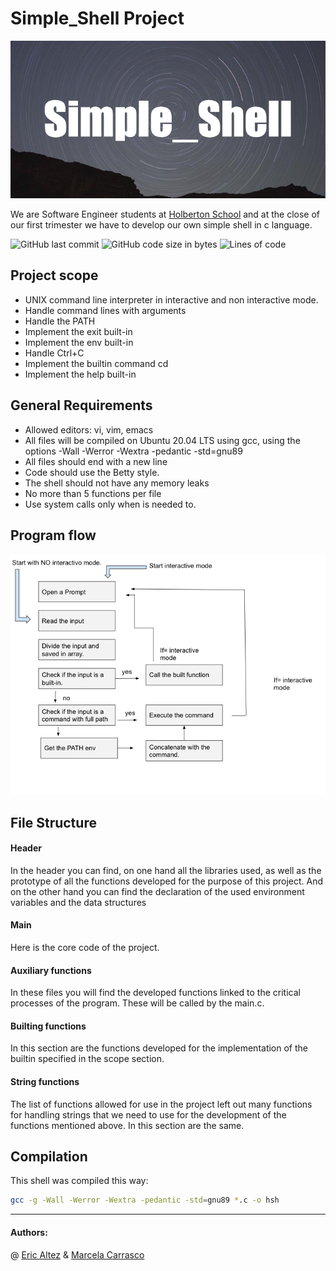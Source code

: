 # Simple_Shell Project

![image](https://github.com/mcarrascopiaggio/simple_shell/blob/main/images/simple_shell.png)

We are Software Engineer students at  [Holberton School](https://www.holbertonschool.com/) and at the close of our first trimester we have to develop our own simple shell in c language.

![GitHub last commit](https://img.shields.io/github/last-commit/mcarrascopiaggio/simple_shell)
![GitHub code size in bytes](https://img.shields.io/github/languages/code-size/mcarrascopiaggio/simple_shell)
![Lines of code](https://img.shields.io/tokei/lines/github/mcarrascopiaggio/simple_shell)


## Project scope
- UNIX command line interpreter in interactive and non interactive mode.
- Handle command lines with arguments
- Handle the PATH
- Implement the exit built-in
- Implement the env built-in
- Handle Ctrl+C
- Implement the builtin command cd
- Implement the help built-in

## General Requirements
- Allowed editors: vi, vim, emacs
- All files will be compiled on Ubuntu 20.04 LTS using gcc, using the options -Wall -Werror -Wextra -pedantic -std=gnu89
- All files should end with a new line
- Code should use the Betty style. 
- The shell should not have any memory leaks
- No more than 5 functions per file
- Use system calls only when is needed to.

## Program flow
![image](https://github.com/mcarrascopiaggio/simple_shell/blob/main/images/flow_chart.png)

## File Structure
#### Header
In the header you can find, on one hand all the libraries used, as well as the prototype of all the functions developed for the purpose of this project. And on the other hand you can find the declaration of the used environment variables and the data structures  ​

#### Main
​Here is the core code of the project.

#### Auxiliary functions 
In these files you will find the developed functions linked to the critical processes of the program. These will be called by the main.c.
#### Builting functions
In this section are the functions developed for the implementation of the builtin specified in the scope section.
#### String functions

The list of functions allowed for use in the project left out many functions for handling strings that we need to use for the development of the functions mentioned above. In this section are the same.
## Compilation

This shell was compiled this way:

```sh
gcc -g -Wall -Werror -Wextra -pedantic -std=gnu89 *.c -o hsh
```


---
#### Authors: 
@ [Eric Altez](https://github.com/EricAltez) &  [Marcela Carrasco](https://github.com/mcarrascopiaggio)
